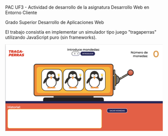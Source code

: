 
<p>PAC UF3 - Actividad de desarrollo de la asignatura Desarrollo Web en Entorno Cliente</p>
<p>Grado Superior Desarrollo de Aplicaciones Web</p>

El trabajo consistía en implementar un simulador tipo juego "tragaperras" utilizando JavaScript puro (sin frameworks).

<img src="img/thumb.png" width="800">

